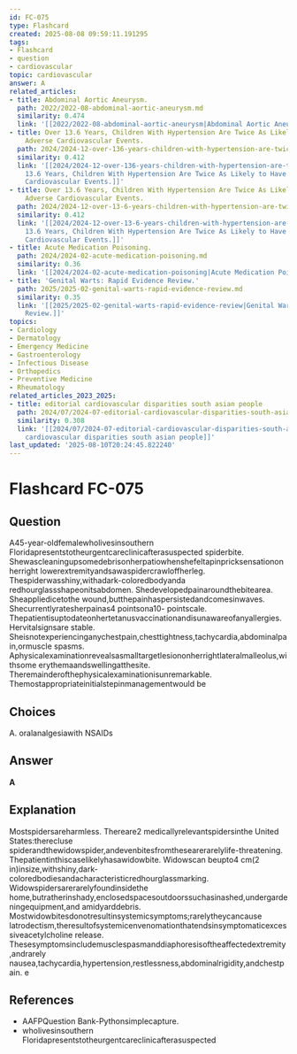 ```yaml
---
id: FC-075
type: Flashcard
created: 2025-08-08 09:59:11.191295
tags:
- Flashcard
- question
- cardiovascular
topic: cardiovascular
answer: A
related_articles:
- title: Abdominal Aortic Aneurysm.
  path: 2022/2022-08-abdominal-aortic-aneurysm.md
  similarity: 0.474
  link: '[[2022/2022-08-abdominal-aortic-aneurysm|Abdominal Aortic Aneurysm.]]'
- title: Over 13.6 Years, Children With Hypertension Are Twice As Likely to Have Major
    Adverse Cardiovascular Events.
  path: 2024/2024-12-over-136-years-children-with-hypertension-are-twice-as-likel.md
  similarity: 0.412
  link: '[[2024/2024-12-over-136-years-children-with-hypertension-are-twice-as-likel|Over
    13.6 Years, Children With Hypertension Are Twice As Likely to Have Major Adverse
    Cardiovascular Events.]]'
- title: Over 13.6 Years, Children With Hypertension Are Twice As Likely to Have Major
    Adverse Cardiovascular Events.
  path: 2024/2024-12-over-13-6-years-children-with-hypertension-are-twice-as-like.md
  similarity: 0.412
  link: '[[2024/2024-12-over-13-6-years-children-with-hypertension-are-twice-as-like|Over
    13.6 Years, Children With Hypertension Are Twice As Likely to Have Major Adverse
    Cardiovascular Events.]]'
- title: Acute Medication Poisoning.
  path: 2024/2024-02-acute-medication-poisoning.md
  similarity: 0.36
  link: '[[2024/2024-02-acute-medication-poisoning|Acute Medication Poisoning.]]'
- title: 'Genital Warts: Rapid Evidence Review.'
  path: 2025/2025-02-genital-warts-rapid-evidence-review.md
  similarity: 0.35
  link: '[[2025/2025-02-genital-warts-rapid-evidence-review|Genital Warts: Rapid Evidence
    Review.]]'
topics:
- Cardiology
- Dermatology
- Emergency Medicine
- Gastroenterology
- Infectious Disease
- Orthopedics
- Preventive Medicine
- Rheumatology
related_articles_2023_2025:
- title: editorial cardiovascular disparities south asian people
  path: 2024/07/2024-07-editorial-cardiovascular-disparities-south-asian-people.md
  similarity: 0.308
  link: '[[2024/07/2024-07-editorial-cardiovascular-disparities-south-asian-people|editorial
    cardiovascular disparities south asian people]]'
last_updated: '2025-08-10T20:24:45.822240'
---
```


# Flashcard FC-075

## Question

A45-year-oldfemalewholivesinsouthern Floridapresentstotheurgentcareclinicafterasuspected spiderbite. Shewascleaningupsomedebrisonherpatiowhenshefeltapinpricksensationonherright lowerextremityandsawaspidercrawloffherleg. Thespiderwasshiny,withadark-coloredbodyanda redhourglassshapeonitsabdomen. Shedevelopedpainaroundthebitearea. Sheappliedicetothe wound,butthepainhaspersistedandcomesinwaves. Shecurrentlyratesherpainas4 pointsona10- pointscale. Thepatientisuptodateonhertetanusvaccinationandisunawareofanyallergies. Hervitalsignsare stable. Sheisnotexperiencinganychestpain,chesttightness,tachycardia,abdominalpain,ormuscle spasms. Aphysicalexaminationrevealsasmalltargetlesiononherrightlateralmalleolus,withsome erythemaandswellingatthesite. Theremainderofthephysicalexaminationisunremarkable. Themostappropriateinitialstepinmanagementwould be

## Choices

A. oralanalgesiawith NSAIDs

## Answer

**A**

## Explanation

Mostspidersareharmless. Thereare2 medicallyrelevantspidersinthe United States:therecluse spiderandthewidowspider,andevenbitesfromthesearerarelylife-threatening. Thepatientinthiscaselikelyhasawidowbite. Widowscan beupto4 cm(2 in)insize,withshiny,dark- coloredbodiesandacharacteristicredhourglassmarking. Widowspidersarerarelyfoundinsidethe home,butratherinshady,enclosedspacesoutdoorssuchasinashed,undergardeningequipment,and amidyarddebris. Mostwidowbitesdonotresultinsystemicsymptoms;rarelytheycancause latrodectism,theresultofsystemicenvenomationthatendsinsymptomaticexcessiveacetylcholine release. Thesesymptomsincludemusclespasmanddiaphoresisoftheaffectedextremity,andrarely nausea,tachycardia,hypertension,restlessness,abdominalrigidity,andchestpain. e

## References

- AAFPQuestion Bank-Pythonsimplecapture.
- wholivesinsouthern Floridapresentstotheurgentcareclinicafterasuspected

